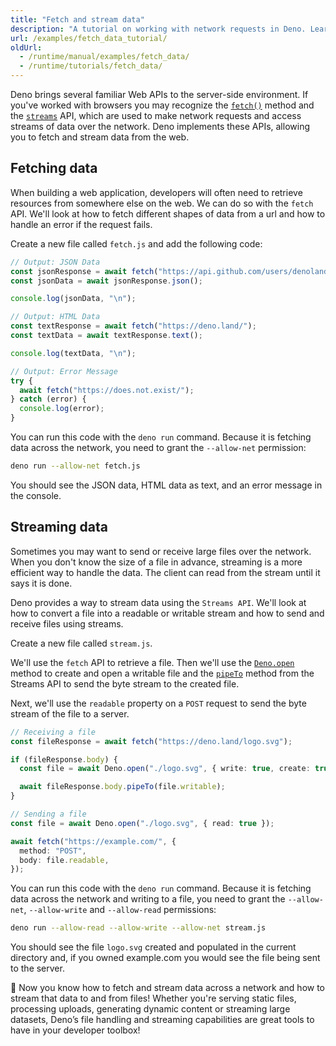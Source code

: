 ```yaml
---
title: "Fetch and stream data"
description: "A tutorial on working with network requests in Deno. Learn how to use the fetch API for HTTP requests, handle responses, implement data streaming, and manage file uploads and downloads."
url: /examples/fetch_data_tutorial/
oldUrl:
  - /runtime/manual/examples/fetch_data/
  - /runtime/tutorials/fetch_data/
---
```


Deno brings several familiar Web APIs to the server-side environment. If you've
worked with browsers you may recognize the [`fetch()`](/api/web/fetch) method
and the [`streams`](/api/web/streams) API, which are used to make network
requests and access streams of data over the network. Deno implements these
APIs, allowing you to fetch and stream data from the web.

## Fetching data

When building a web application, developers will often need to retrieve
resources from somewhere else on the web. We can do so with the `fetch` API.
We'll look at how to fetch different shapes of data from a url and how to handle
an error if the request fails.

Create a new file called `fetch.js` and add the following code:

```ts title="fetch.js"
// Output: JSON Data
const jsonResponse = await fetch("https://api.github.com/users/denoland");
const jsonData = await jsonResponse.json();

console.log(jsonData, "\n");

// Output: HTML Data
const textResponse = await fetch("https://deno.land/");
const textData = await textResponse.text();

console.log(textData, "\n");

// Output: Error Message
try {
  await fetch("https://does.not.exist/");
} catch (error) {
  console.log(error);
}
```

You can run this code with the `deno run` command. Because it is fetching data
across the network, you need to grant the `--allow-net` permission:

```sh
deno run --allow-net fetch.js
```

You should see the JSON data, HTML data as text, and an error message in the
console.

## Streaming data

Sometimes you may want to send or receive large files over the network. When you
don't know the size of a file in advance, streaming is a more efficient way to
handle the data. The client can read from the stream until it says it is done.

Deno provides a way to stream data using the `Streams API`. We'll look at how to
convert a file into a readable or writable stream and how to send and receive
files using streams.

Create a new file called `stream.js`.

We'll use the `fetch` API to retrieve a file. Then we'll use the
[`Deno.open`](/api/deno/Deno.open) method to create and open a writable file and
the [`pipeTo`](/api/web/~/ReadableStream.pipeTo) method from the Streams API to
send the byte stream to the created file.

Next, we'll use the `readable` property on a `POST` request to send the byte
stream of the file to a server.

```ts title="stream.js"
// Receiving a file
const fileResponse = await fetch("https://deno.land/logo.svg");

if (fileResponse.body) {
  const file = await Deno.open("./logo.svg", { write: true, create: true });

  await fileResponse.body.pipeTo(file.writable);
}

// Sending a file
const file = await Deno.open("./logo.svg", { read: true });

await fetch("https://example.com/", {
  method: "POST",
  body: file.readable,
});
```

You can run this code with the `deno run` command. Because it is fetching data
across the network and writing to a file, you need to grant the `--allow-net`,
`--allow-write` and `--allow-read` permissions:

```sh
deno run --allow-read --allow-write --allow-net stream.js
```

You should see the file `logo.svg` created and populated in the current
directory and, if you owned example.com you would see the file being sent to the
server.

🦕 Now you know how to fetch and stream data across a network and how to stream
that data to and from files! Whether you're serving static files, processing
uploads, generating dynamic content or streaming large datasets, Deno’s file
handling and streaming capabilities are great tools to have in your developer
toolbox!

